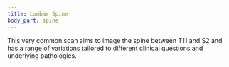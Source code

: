 ```yaml
---
title: Lumbar Spine
body_part: spine
---
```

This very common scan aims to image the spine between T11 and S2 and has a range of variations tailored to different clinical questions and underlying pathologies.





